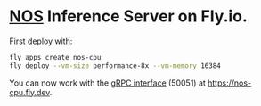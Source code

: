 # [NOS](https://github.com/autonomi-ai/nos) Inference Server on Fly.io.

First deploy with:
```bash
fly apps create nos-cpu
fly deploy --vm-size performance-8x --vm-memory 16384
```

You can now work with the [gRPC interface](https://github.com/autonomi-ai/nos?tab=readme-ov-file#-text--image-embedding-clip-as-a-service) (50051) at https://nos-cpu.fly.dev.
